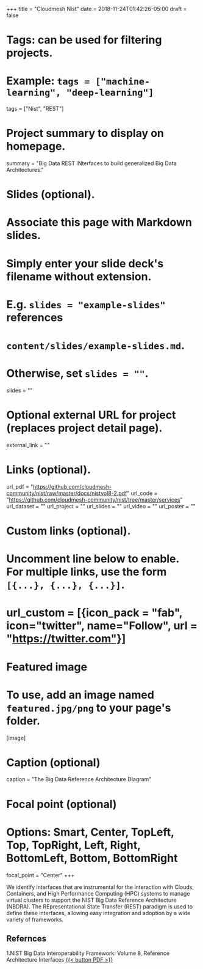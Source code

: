 +++
title = "Cloudmesh Nist"
date = 2018-11-24T01:42:26-05:00
draft = false

# Tags: can be used for filtering projects.
# Example: `tags = ["machine-learning", "deep-learning"]`
tags = ["Nist", "REST"]

# Project summary to display on homepage.
summary = "Big Data REST INterfaces to build generalized Big Data Architectures."

# Slides (optional).
#   Associate this page with Markdown slides.
#   Simply enter your slide deck's filename without extension.
#   E.g. `slides = "example-slides"` references 
#   `content/slides/example-slides.md`.
#   Otherwise, set `slides = ""`.
slides = ""

# Optional external URL for project (replaces project detail page).
external_link = ""

# Links (optional).
url_pdf = "https://github.com/cloudmesh-community/nist/raw/master/docs/nistvol8-2.pdf"
url_code = "https://github.com/cloudmesh-community/nist/tree/master/services"
url_dataset = ""
url_project = ""
url_slides = ""
url_video = ""
url_poster = ""

# Custom links (optional).
#   Uncomment line below to enable. For multiple links, use the form `[{...}, {...}, {...}]`.
# url_custom = [{icon_pack = "fab", icon="twitter", name="Follow", url = "https://twitter.com"}]

# Featured image
# To use, add an image named `featured.jpg/png` to your page's folder. 
[image]
  # Caption (optional)
  caption = "The Big Data Reference Architecture DIagram"

  # Focal point (optional)
  # Options: Smart, Center, TopLeft, Top, TopRight, Left, Right, BottomLeft, Bottom, BottomRight
  focal_point = "Center"
+++


We identify interfaces that are instrumental for the interaction with
Clouds, Containers, and High Performance Computing (HPC) systems to
manage virtual clusters to support the NIST Big Data Reference
Architecture (NBDRA). The REpresentational State Transfer (REST)
paradigm is used to define these interfaces, allowing easy integration
and adoption by a wide variety of frameworks.

## Refernces

1.NIST Big Data Interoperability Framework: Volume 8, Reference
   Architecture Interfaces  [ {{< button PDF >}} ](https://github.com/cloudmesh-community/nist/raw/master/docs/nistvol8-2.pdf)
